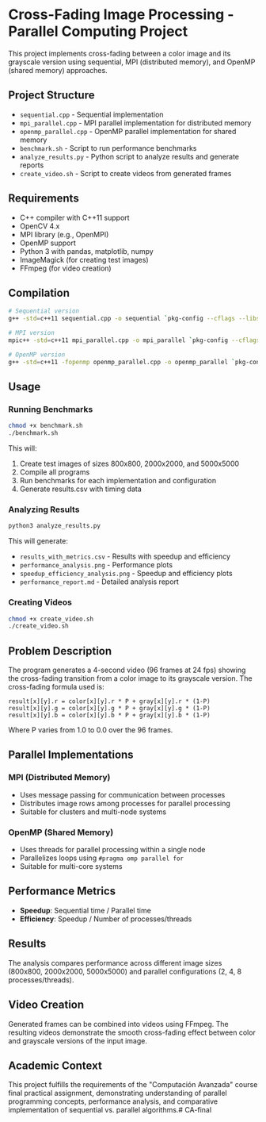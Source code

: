 # Cross-Fading Image Processing - Parallel Computing Project

This project implements cross-fading between a color image and its grayscale version using sequential, MPI (distributed memory), and OpenMP (shared memory) approaches.

## Project Structure

- `sequential.cpp` - Sequential implementation
- `mpi_parallel.cpp` - MPI parallel implementation for distributed memory
- `openmp_parallel.cpp` - OpenMP parallel implementation for shared memory
- `benchmark.sh` - Script to run performance benchmarks
- `analyze_results.py` - Python script to analyze results and generate reports
- `create_video.sh` - Script to create videos from generated frames

## Requirements

- C++ compiler with C++11 support
- OpenCV 4.x
- MPI library (e.g., OpenMPI)
- OpenMP support
- Python 3 with pandas, matplotlib, numpy
- ImageMagick (for creating test images)
- FFmpeg (for video creation)

## Compilation

```bash
# Sequential version
g++ -std=c++11 sequential.cpp -o sequential `pkg-config --cflags --libs opencv4`

# MPI version
mpic++ -std=c++11 mpi_parallel.cpp -o mpi_parallel `pkg-config --cflags --libs opencv4`

# OpenMP version
g++ -std=c++11 -fopenmp openmp_parallel.cpp -o openmp_parallel `pkg-config --cflags --libs opencv4`
```

## Usage

### Running Benchmarks

```bash
chmod +x benchmark.sh
./benchmark.sh
```

This will:
1. Create test images of sizes 800x800, 2000x2000, and 5000x5000
2. Compile all programs
3. Run benchmarks for each implementation and configuration
4. Generate results.csv with timing data

### Analyzing Results

```bash
python3 analyze_results.py
```

This will generate:
- `results_with_metrics.csv` - Results with speedup and efficiency
- `performance_analysis.png` - Performance plots
- `speedup_efficiency_analysis.png` - Speedup and efficiency plots
- `performance_report.md` - Detailed analysis report

### Creating Videos

```bash
chmod +x create_video.sh
./create_video.sh
```

## Problem Description

The program generates a 4-second video (96 frames at 24 fps) showing the cross-fading transition from a color image to its grayscale version. The cross-fading formula used is:

```
result[x][y].r = color[x][y].r * P + gray[x][y].r * (1-P)
result[x][y].g = color[x][y].g * P + gray[x][y].g * (1-P)
result[x][y].b = color[x][y].b * P + gray[x][y].b * (1-P)
```

Where P varies from 1.0 to 0.0 over the 96 frames.

## Parallel Implementations

### MPI (Distributed Memory)
- Uses message passing for communication between processes
- Distributes image rows among processes for parallel processing
- Suitable for clusters and multi-node systems

### OpenMP (Shared Memory)
- Uses threads for parallel processing within a single node
- Parallelizes loops using `#pragma omp parallel for`
- Suitable for multi-core systems

## Performance Metrics

- **Speedup**: Sequential time / Parallel time
- **Efficiency**: Speedup / Number of processes/threads

## Results

The analysis compares performance across different image sizes (800x800, 2000x2000, 5000x5000) and parallel configurations (2, 4, 8 processes/threads).

## Video Creation

Generated frames can be combined into videos using FFmpeg. The resulting videos demonstrate the smooth cross-fading effect between color and grayscale versions of the input image.

## Academic Context

This project fulfills the requirements of the "Computación Avanzada" course final practical assignment, demonstrating understanding of parallel programming concepts, performance analysis, and comparative implementation of sequential vs. parallel algorithms.# CA-final
